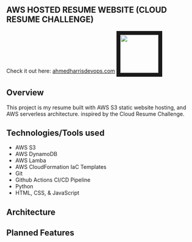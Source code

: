 ## **AWS HOSTED RESUME WEBSITE (CLOUD RESUME CHALLENGE)**


Check it out here: [ahmedharrisdevops.com](https://ahmedharrisdevops.com ) <img src="frontend/images/cloud1.ico" width="100" height="100" border="10"/>


## **Overview**
This project is my resume built with AWS S3 static website hosting, and AWS serverless architecture. inspired by the Cloud Resume Challenge. 



## **Technologies/Tools used**
* AWS S3
* AWS DynamoDB
* AWS Lamba
* AWS CloudFormation IaC Templates 
* Git
* Github Actions CI/CD Pipeline
* Python
* HTML, CSS, & JavaScript





## **Architecture**



## **Planned Features**
